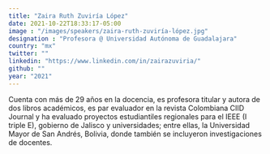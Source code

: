 ```yaml
---
title: "Zaira Ruth Zuviría López"
date: 2021-10-22T18:33:17-05:00
image : "/images/speakers/zaira-ruth-zuviría-lópez.jpg"
designation : "Profesora @ Universidad Autónoma de Guadalajara"
country: "mx"
twitter: ""
linkedin: "https://www.linkedin.com/in/zairazuviria/"
github: ""
year: "2021"
---
```


Cuenta con más de 29 años en la docencia, es profesora titular y autora de dos libros académicos, es par evaluador en la revista Colombiana CIID Journal y ha evaluado proyectos estudiantiles regionales para el IEEE (I triple E), gobierno de Jalisco y universidades; entre ellas, la Universidad Mayor de San Andrés, Bolivia, donde también se incluyeron investigaciones de docentes. 
